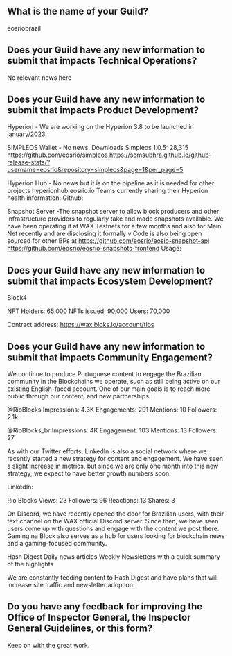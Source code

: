  ## What is the name of your Guild?

eosriobrazil

## Does your Guild have any new information to submit that impacts Technical Operations?

No relevant news here


## Does your Guild have any new information to submit that impacts Product Development?

Hyperion - We are working on the Hyperion 3.8 to be launched in january/2023.

SIMPLEOS Wallet - No news. 
      Downloads Simpleos 1.0.5: 28,315
      https://github.com/eosrio/simpleos
      https://somsubhra.github.io/github-release-stats/?username=eosrio&repository=simpleos&page=1&per_page=5

Hyperion Hub - No news but it is on the pipeline as it is needed for other projects 
      hyperionhub.eosrio.io
      Teams currently sharing their Hyperion health information:
      Github:



Snapshot Server -The snapshot server to allow block producers and other infrastructure providers to regularly take and made snapshots available. We have been operating it at WAX Testnets for a few months and also for Main Net recently and are disclosing it formally v
Code is also being open sourced for other BPs at 
      https://github.com/eosrio/eosio-snapshot-api
      https://github.com/eosrio/eosrio-snapshots-frontend
      Usage:


## Does your Guild have any new information to submit that impacts Ecosystem Development?

Block4 

NFT Holders: 65,000
NFTs issued: 90,000
Users: 70,000

Contract address: https://wax.bloks.io/account/tibs


## Does your Guild have any new information to submit that impacts Community Engagement?

We continue to produce Portuguese content to engage the Brazilian community in the Blockchains we operate, such as still being active on our existing English-faced account. One of our main goals is to reach more public through our content, and new partnerships.

@RioBlocks
Impressions: 4.3K
Engagements: 291
Mentions: 10
Followers: 2.1k

@RioBlocks_br
Impressions: 4K
Engagement: 103
Mentions: 13
Followers: 27

As with our Twitter efforts, LinkedIn is also a social network where we recently started a new strategy for content and engagement. We have seen a slight increase in metrics, but since we are only one month into this new strategy, we expect to have better growth numbers soon.

LinkedIn:

Rio Blocks
Views: 23
Followers: 96
Reactions: 13
Shares: 3

On Discord, we have recently opened the door for Brazilian users, with their text channel on the WAX official Discord server. Since then, we have seen users come up with questions and engage with the content we post there. Gaming na Block also serves as a hub for users looking for blockchain news and a gaming-focused community.

Hash Digest
Daily news articles
Weekly Newsletters with a quick summary of the highlights

We are constantly feeding content to Hash Digest and have plans that will increase site traffic and newsletter adoption.


## Do you have any feedback for improving the Office of Inspector General, the Inspector General Guidelines, or this form?

Keep on with the great work.
